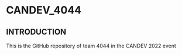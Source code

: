# CANDEV_4044  
    
## INTRODUCTION  
This is the GitHub repository of team 4044 in the CANDEV 2022 event

